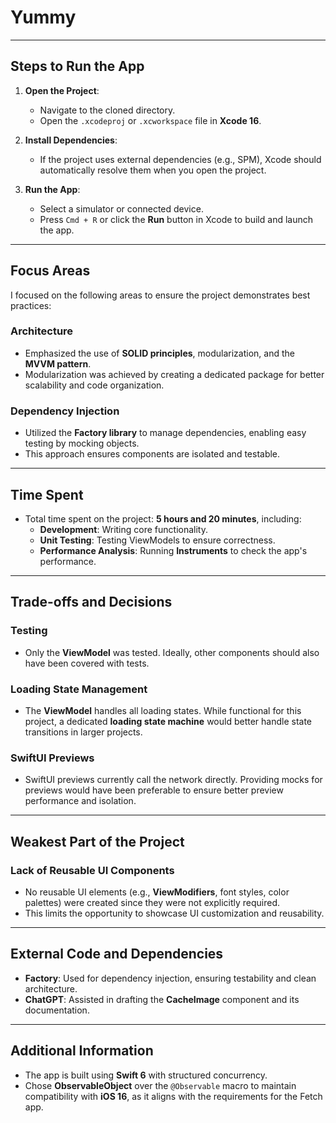 # Yummy

---

## Steps to Run the App

1. **Open the Project**:
   - Navigate to the cloned directory.
   - Open the `.xcodeproj` or `.xcworkspace` file in **Xcode 16**.

2. **Install Dependencies**:
   - If the project uses external dependencies (e.g., SPM), Xcode should automatically resolve them when you open the project.

3. **Run the App**:
   - Select a simulator or connected device.
   - Press `Cmd + R` or click the **Run** button in Xcode to build and launch the app.

---

## Focus Areas

I focused on the following areas to ensure the project demonstrates best practices:

### Architecture
- Emphasized the use of **SOLID principles**, modularization, and the **MVVM pattern**.
- Modularization was achieved by creating a dedicated package for better scalability and code organization.

### Dependency Injection
- Utilized the **Factory library** to manage dependencies, enabling easy testing by mocking objects.
- This approach ensures components are isolated and testable.

---

## Time Spent

- Total time spent on the project: **5 hours and 20 minutes**, including:
  - **Development**: Writing core functionality.
  - **Unit Testing**: Testing ViewModels to ensure correctness.
  - **Performance Analysis**: Running **Instruments** to check the app's performance.

---

## Trade-offs and Decisions

### Testing
- Only the **ViewModel** was tested. Ideally, other components should also have been covered with tests.

### Loading State Management
- The **ViewModel** handles all loading states. While functional for this project, a dedicated **loading state machine** would better handle state transitions in larger projects.

### SwiftUI Previews
- SwiftUI previews currently call the network directly. Providing mocks for previews would have been preferable to ensure better preview performance and isolation.

---

## Weakest Part of the Project

### Lack of Reusable UI Components
- No reusable UI elements (e.g., **ViewModifiers**, font styles, color palettes) were created since they were not explicitly required.
- This limits the opportunity to showcase UI customization and reusability.

---

## External Code and Dependencies

- **Factory**: Used for dependency injection, ensuring testability and clean architecture.
- **ChatGPT**: Assisted in drafting the **CacheImage** component and its documentation.

---

## Additional Information

- The app is built using **Swift 6** with structured concurrency.
- Chose **ObservableObject** over the `@Observable` macro to maintain compatibility with **iOS 16**, as it aligns with the requirements for the Fetch app. 
